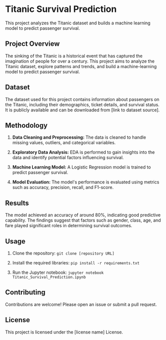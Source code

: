 # Titanic Survival Prediction

This project analyzes the Titanic dataset and builds a machine learning model to predict passenger survival.

## Project Overview

The sinking of the Titanic is a historical event that has captured the imagination of people for over a century. This project aims to analyze the Titanic dataset, explore patterns and trends, and build a machine-learning model to predict passenger survival.

## Dataset

The dataset used for this project contains information about passengers on the Titanic, including their demographics, ticket details, and survival status. It is publicly available and can be downloaded from [link to dataset source].

## Methodology

1. **Data Cleaning and Preprocessing:** The data is cleaned to handle missing values, outliers, and categorical variables.

2. **Exploratory Data Analysis:** EDA is performed to gain insights into the data and identify potential factors influencing survival.

3. **Machine Learning Model:** A Logistic Regression model is trained to predict passenger survival.

4. **Model Evaluation:** The model's performance is evaluated using metrics such as accuracy, precision, recall, and F1-score.

## Results

The model achieved an accuracy of around 80%, indicating good predictive capability. The findings suggest that factors such as gender, class, age, and fare played significant roles in determining survival outcomes.

## Usage

1. Clone the repository: `git clone [repository URL]`

2. Install the required libraries: `pip install -r requirements.txt`

3. Run the Jupyter notebook: `jupyter notebook Titanic_Survival_Prediction.ipynb`

## Contributing

Contributions are welcome! Please open an issue or submit a pull request.

## License

This project is licensed under the [license name] License.

